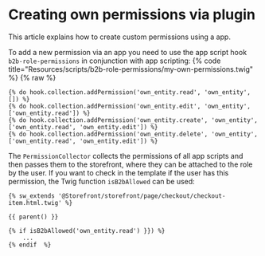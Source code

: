 # Creating own permissions via plugin

This article explains how to create custom permissions using a app.

To add a new permission via an app you need to use the app script hook `b2b-role-permissions` in conjunction with app scripting:
{% code title="Resources/scripts/b2b-role-permissions/my-own-permissions.twig" %}
{% raw %}

```twig
{% do hook.collection.addPermission('own_entity.read', 'own_entity', []) %}
{% do hook.collection.addPermission('own_entity.edit', 'own_entity', ['own_entity.read']) %}
{% do hook.collection.addPermission('own_entity.create', 'own_entity', ['own_entity.read', 'own_entity.edit']) %}
{% do hook.collection.addPermission('own_entity.delete', 'own_entity', ['own_entity.read', 'own_entity.edit']) %}
```

The `PermissionCollector` collects the permissions of all app scripts and then passes them to the storefront, where they can be attached to the role by the user.
If you want to check in the template if the user has this permission, the Twig function `isB2bAllowed` can be used:
```twig
{% sw_extends '@Storefront/storefront/page/checkout/checkout-item.html.twig' %}

{{ parent() }}

{% if isB2bAllowed('own_entity.read') }}) %}
    ...
{% endif  %}
```